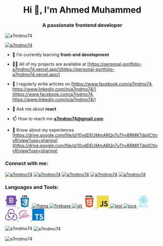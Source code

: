 <h1 align="center">Hi 👋, I'm Ahmed Muhammed</h1>
<h3 align="center">A passionate frontend developer</h3>

<p align="left"> <img src="https://komarev.com/ghpvc/?username=a7mdmo74&label=Profile%20views&color=0e75b6&style=flat" alt="a7mdmo74" /> </p>

<p align="left"> <a href="https://github.com/ryo-ma/github-profile-trophy"><img src="https://github-profile-trophy.vercel.app/?username=a7mdmo74" alt="a7mdmo74" /></a> </p>

- 🌱 I’m currently learning **front-end development**

- 👨‍💻 All of my projects are available at [https://personal-portfolio-a7mdmo74.vercel.app/](https://personal-portfolio-a7mdmo74.vercel.app/)

- 📝 I regularly write articles on [https://www.facebook.com/a7mdmo74, https://www.linkedin.com/in/a7mdmo74/](https://www.facebook.com/a7mdmo74, https://www.linkedin.com/in/a7mdmo74/)

- 💬 Ask me about **react**

- 📫 How to reach me **a7mdmo74@gmail.com**

- 📄 Know about my experiences [https://drive.google.com/file/d/10ydDEUMmARQn7uThyBRMKTdpIICttvyR/view?usp=sharing](https://drive.google.com/file/d/10ydDEUMmARQn7uThyBRMKTdpIICttvyR/view?usp=sharing)

<h3 align="left">Connect with me:</h3>
<p align="left">
<a href="https://dev.to/a7mdmo74" target="blank"><img align="center" src="https://raw.githubusercontent.com/rahuldkjain/github-profile-readme-generator/master/src/images/icons/Social/devto.svg" alt="a7mdmo74" height="30" width="40" /></a>
<a href="https://linkedin.com/in/a7mdmo74" target="blank"><img align="center" src="https://raw.githubusercontent.com/rahuldkjain/github-profile-readme-generator/master/src/images/icons/Social/linked-in-alt.svg" alt="a7mdmo74" height="30" width="40" /></a>
<a href="https://fb.com/a7mdmo74" target="blank"><img align="center" src="https://raw.githubusercontent.com/rahuldkjain/github-profile-readme-generator/master/src/images/icons/Social/facebook.svg" alt="a7mdmo74" height="30" width="40" /></a>
<a href="https://www.hackerrank.com/a7mdmo74" target="blank"><img align="center" src="https://raw.githubusercontent.com/rahuldkjain/github-profile-readme-generator/master/src/images/icons/Social/hackerrank.svg" alt="a7mdmo74" height="30" width="40" /></a>
<a href="https://www.leetcode.com/a7mdmo74" target="blank"><img align="center" src="https://raw.githubusercontent.com/rahuldkjain/github-profile-readme-generator/master/src/images/icons/Social/leet-code.svg" alt="a7mdmo74" height="30" width="40" /></a>
</p>

<h3 align="left">Languages and Tools:</h3>
<p align="left"> <a href="https://getbootstrap.com" target="_blank" rel="noreferrer"> <img src="https://raw.githubusercontent.com/devicons/devicon/master/icons/bootstrap/bootstrap-plain-wordmark.svg" alt="bootstrap" width="40" height="40"/> </a> <a href="https://www.w3schools.com/css/" target="_blank" rel="noreferrer"> <img src="https://raw.githubusercontent.com/devicons/devicon/master/icons/css3/css3-original-wordmark.svg" alt="css3" width="40" height="40"/> </a> <a href="https://www.figma.com/" target="_blank" rel="noreferrer"> <img src="https://www.vectorlogo.zone/logos/figma/figma-icon.svg" alt="figma" width="40" height="40"/> </a> <a href="https://firebase.google.com/" target="_blank" rel="noreferrer"> <img src="https://www.vectorlogo.zone/logos/firebase/firebase-icon.svg" alt="firebase" width="40" height="40"/> </a> <a href="https://git-scm.com/" target="_blank" rel="noreferrer"> <img src="https://www.vectorlogo.zone/logos/git-scm/git-scm-icon.svg" alt="git" width="40" height="40"/> </a> <a href="https://www.w3.org/html/" target="_blank" rel="noreferrer"> <img src="https://raw.githubusercontent.com/devicons/devicon/master/icons/html5/html5-original-wordmark.svg" alt="html5" width="40" height="40"/> </a> <a href="https://developer.mozilla.org/en-US/docs/Web/JavaScript" target="_blank" rel="noreferrer"> <img src="https://raw.githubusercontent.com/devicons/devicon/master/icons/javascript/javascript-original.svg" alt="javascript" width="40" height="40"/> </a> <a href="https://jestjs.io" target="_blank" rel="noreferrer"> <img src="https://www.vectorlogo.zone/logos/jestjsio/jestjsio-icon.svg" alt="jest" width="40" height="40"/> </a> <a href="https://pugjs.org" target="_blank" rel="noreferrer"> <img src="https://cdn.worldvectorlogo.com/logos/pug.svg" alt="pug" width="40" height="40"/> </a> <a href="https://reactjs.org/" target="_blank" rel="noreferrer"> <img src="https://raw.githubusercontent.com/devicons/devicon/master/icons/react/react-original-wordmark.svg" alt="react" width="40" height="40"/> </a> <a href="https://redux.js.org" target="_blank" rel="noreferrer"> <img src="https://raw.githubusercontent.com/devicons/devicon/master/icons/redux/redux-original.svg" alt="redux" width="40" height="40"/> </a> <a href="https://sass-lang.com" target="_blank" rel="noreferrer"> <img src="https://raw.githubusercontent.com/devicons/devicon/master/icons/sass/sass-original.svg" alt="sass" width="40" height="40"/> </a> <a href="https://www.typescriptlang.org/" target="_blank" rel="noreferrer"> <img src="https://raw.githubusercontent.com/devicons/devicon/master/icons/typescript/typescript-original.svg" alt="typescript" width="40" height="40"/> </a> </p>

<p><img align="left" src="https://github-readme-stats.vercel.app/api/top-langs?username=a7mdmo74&show_icons=true&locale=en&layout=compact" alt="a7mdmo74" /></p>

<p>&nbsp;<img align="center" src="https://github-readme-stats.vercel.app/api?username=a7mdmo74&show_icons=true&locale=en" alt="a7mdmo74" /></p>

<p><img align="center" src="https://github-readme-streak-stats.herokuapp.com/?user=a7mdmo74&" alt="a7mdmo74" /></p>
